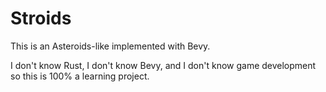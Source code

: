# Stroids

This is an Asteroids-like implemented with Bevy.

I don't know Rust, I don't know Bevy, and I don't know game development so this is 100% a learning project.
